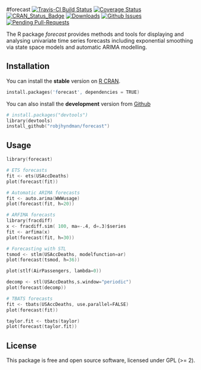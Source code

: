 #forecast
[![Travis-CI Build Status](https://travis-ci.org/robjhyndman/forecast.svg?branch=master)](https://travis-ci.org/robjhyndman/forecast)
[![Coverage Status](https://img.shields.io/coveralls/robjhyndman/forecast.svg)](https://coveralls.io/r/robjhyndman/forecast?branch=master)
[![CRAN_Status_Badge](http://www.r-pkg.org/badges/version/forecast)](http://cran.r-project.org/web/packages/forecast)
[![Downloads](http://cranlogs.r-pkg.org/badges/forecast)](http://cran.rstudio.com/package=forecast)
[![Github Issues](http://githubbadges.herokuapp.com/pikesley/githubbadges/issues.svg)](https://github.com/robjhyndman/forecast/issues)
[![Pending Pull-Requests](http://githubbadges.herokuapp.com/robjhyndman/forecast/pulls.svg?style=flat)](https://github.com/robjhyndman/forecast/pulls)

The R package *forecast* provides methods and tools for displaying and analysing univariate time series forecasts including exponential smoothing via state space models and automatic ARIMA modelling.

## Installation
You can install the **stable** version on 
[R CRAN](http://cran.r-project.org/package=forecast).

```s
install.packages('forecast', dependencies = TRUE)
```

You can also install the **development** version from
[Github](https://github.com/robjhyndman/forecast)

```s
# install.packages("devtools")
library(devtools)
install_github("robjhyndman/forecast") 
```

## Usage

```s
library(forecast)

# ETS forecasts
fit <- ets(USAccDeaths)
plot(forecast(fit))

# Automatic ARIMA forecasts
fit <- auto.arima(WWWusage)
plot(forecast(fit, h=20))

# ARFIMA forecasts
library(fracdiff)
x <- fracdiff.sim( 100, ma=-.4, d=.3)$series
fit <- arfima(x)
plot(forecast(fit, h=30))

# Forecasting with STL
tsmod <- stlm(USAccDeaths, modelfunction=ar)
plot(forecast(tsmod, h=36))

plot(stlf(AirPassengers, lambda=0))

decomp <- stl(USAccDeaths,s.window="periodic")
plot(forecast(decomp))

# TBATS forecasts
fit <- tbats(USAccDeaths, use.parallel=FALSE)
plot(forecast(fit))

taylor.fit <- tbats(taylor)
plot(forecast(taylor.fit))
```

## License

This package is free and open source software, licensed under GPL (>= 2).
